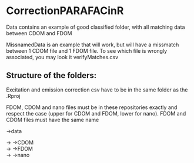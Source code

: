 # CorrectionPARAFACinR
Data contains an example of good classified folder, with all matching data between CDOM and FDOM

MissnamedData is an example that will work, but will have a missmatch between 1 CDOM file and 1 FDOM file. To see which file is wrongly associated, you may look it verifyMatches.csv



## Structure of the folders:
Excitation and emission correction csv have to be in the same folder as the .Rproj

FDOM, CDOM and nano files must be in these repositories exactly and respect the case (upper for CDOM and FDOM, lower for nano). FDOM and CDOM files must have the same name

->data

-> ->CDOM  
-> ->FDOM  
-> ->nano
